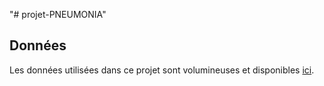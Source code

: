 "# projet-PNEUMONIA" 
## Données
Les données utilisées dans ce projet sont volumineuses et disponibles [ici](https://www.kaggle.com/datasets/paultimothymooney/chest-xray-pneumonia).